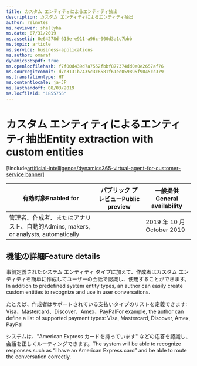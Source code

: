```yaml
---
title: カスタム エンティティによるエンティティ抽出
description: カスタム エンティティによるエンティティ抽出
author: relnotes
ms.reviewer: shellyha
ms.date: 07/31/2019
ms.assetid: 0e64278d-615e-e911-a96c-000d3a1c7bbb
ms.topic: article
ms.service: business-applications
ms.author: omaraf
dynamics365pdf: true
ms.openlocfilehash: f7f00d439d7a7552fbbf877374dd0e0e2657af76
ms.sourcegitcommit: d7e3131b7435c3c6581f61ee059895f9045cc379
ms.translationtype: HT
ms.contentlocale: ja-JP
ms.lasthandoff: 08/03/2019
ms.locfileid: "1855755"
---
```

# <a name="entity-extraction-with-custom-entities"></a><span data-ttu-id="36181-103">カスタム エンティティによるエンティティ抽出</span><span class="sxs-lookup"><span data-stu-id="36181-103">Entity extraction with custom entities</span></span>
[!include[artificial-intelligence/dynamics365-virtual-agent-for-customer-service banner](../includes/artificial-intelligence/dynamics365-virtual-agent-for-customer-service.md)]

| <span data-ttu-id="36181-104">有効対象</span><span class="sxs-lookup"><span data-stu-id="36181-104">Enabled for</span></span>    |  <span data-ttu-id="36181-105">パブリック プレビュー</span><span class="sxs-lookup"><span data-stu-id="36181-105">Public preview</span></span> | <span data-ttu-id="36181-106">一般提供</span><span class="sxs-lookup"><span data-stu-id="36181-106">General availability</span></span> | 
| ---------- | ---------- |---------- |
|<span data-ttu-id="36181-107">管理者、作成者、またはアナリスト、自動的</span><span class="sxs-lookup"><span data-stu-id="36181-107">Admins, makers, or analysts, automatically</span></span>|| <span data-ttu-id="36181-108">2019 年 10 月</span><span class="sxs-lookup"><span data-stu-id="36181-108">October 2019</span></span>|






## <a name="feature-details"></a><span data-ttu-id="36181-109">機能の詳細</span><span class="sxs-lookup"><span data-stu-id="36181-109">Feature details</span></span>
<!--feature detail start -->
<span data-ttu-id="36181-110">事前定義されたシステム エンティティ タイプに加えて、作成者はカスタム エンティティを簡単に作成してユーザーの会話で認識し、使用することができます。</span><span class="sxs-lookup"><span data-stu-id="36181-110">In addition to predefined system entity types, an author can easily create custom entities to recognize and use in user conversations.</span></span> 
 
<span data-ttu-id="36181-111">たとえば、作成者はサポートされている支払いタイプのリストを定義できます: Visa、Mastercard、Discover、Amex、PayPal</span><span class="sxs-lookup"><span data-stu-id="36181-111">For example, the author can define a list of supported payment types: Visa, Mastercard, Discover, Amex, PayPal</span></span> 

<span data-ttu-id="36181-112">システムは、"American Express カードを持っています" などの応答を認識し、会話を正しくルーティングできます。</span><span class="sxs-lookup"><span data-stu-id="36181-112">The system will be able to recognize responses such as “I have an American Express card” and be able to route the conversation correctly.</span></span>
<!--feature detail end -->











